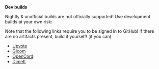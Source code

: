 **Dev builds**

Nightly & unofficial builds are not officially supported!
Use development builds at your own risk:

Note that the following links require you to be signed in to GitHub!
If there are no artifacts present, build it yourself! (if you can)

- [Upvote](<https://github.com/MateriiApps/Upvote/actions/workflows/android.yml?query=branch%3Amaster>)
- [Gloom](<https://github.com/MateriiApps/Gloom/actions/workflows/android.yml?query=branch%3Amain>)
- [OpenCord](<https://github.com/MateriiApps/OpenCord/actions/workflows/android.yml?query=branch%3Amaster>)
- [Dimett](<https://github.com/MateriiApps/Dimett/actions/workflows/android.yml?query=branch%3Amain>)
